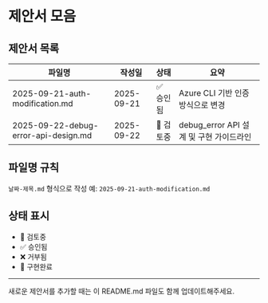 # 제안서 모음

## 제안서 목록

| 파일명 | 작성일 | 상태 | 요약 |
|--------|--------|------|------|
| 2025-09-21-auth-modification.md | 2025-09-21 | ✅ 승인됨 | Azure CLI 기반 인증 방식으로 변경 |
| 2025-09-22-debug-error-api-design.md | 2025-09-22 | 🔄 검토중 | debug_error API 설계 및 구현 가이드라인 |

## 파일명 규칙
`날짜-제목.md` 형식으로 작성
예: `2025-09-21-auth-modification.md`

## 상태 표시
- 🔄 검토중
- ✅ 승인됨  
- ❌ 거부됨
- 🚀 구현완료

---

새로운 제안서를 추가할 때는 이 README.md 파일도 함께 업데이트해주세요.
